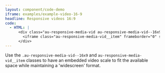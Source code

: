```yaml
---
layout: component/code-demo
iframe: examples/example-video-16-9
headline: Responsive videos 16:9
code:
  - HTML: |
      <div class="au-responsive-media-vid au-responsive-media-vid--16x9">
        <iframe class="au-responsive-media-vid__item" frameborder="0" src="#"></iframe>
      </div>
---
```


Use the `.au-responsive-media-vid--16x9` and `au-responsive-media-vid__item` classes to have an embedded video scale to fit the available space while maintaining a 'widescreen' format.
